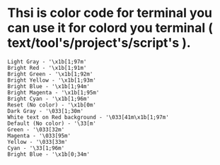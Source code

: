 # Thsi is color code for terminal you can use it for colord you terminal ( text/tool's/project's/script's ).

```
Light Gray - '\x1b[1;97m'
Bright Red - '\x1b[1;91m'
Bright Green - '\x1b[1;92m'
Bright Yellow - '\x1b[1;93m'
Bright Blue - '\x1b[1;94m'
Bright Magenta - '\x1b[1;95m'
Bright Cyan - '\x1b[1;96m'
Reset (No color) - '\x1b[0m'
Dark Gray - '\033[1;30m'
White text on Red background - '\033[41m\x1b[1;97m'
Default (No color) - '\33[m'
Green - '\033[32m'
Magenta - '\033[95m'
Yellow - '\033[33m'
Cyan - '\33[1;96m'
Bright Blue - '\x1b[0;34m'
```
